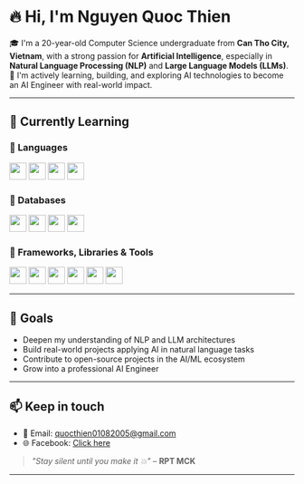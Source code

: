 # 🔥 Hi, I'm Nguyen Quoc Thien

🎓 I'm a 20-year-old Computer Science undergraduate from **Can Tho City, Vietnam**, with a strong passion for **Artificial Intelligence**, especially in **Natural Language Processing (NLP)** and **Large Language Models (LLMs)**.  
🚀 I'm actively learning, building, and exploring AI technologies to become an AI Engineer with real-world impact.

---

## 🧠 Currently Learning

### 📘 Languages  
<img src="https://cdn.jsdelivr.net/gh/devicons/devicon/icons/c/c-original.svg" width="30"/> <img src="https://cdn.jsdelivr.net/gh/devicons/devicon/icons/cplusplus/cplusplus-original.svg" width="30"/> <img src="https://cdn.jsdelivr.net/gh/devicons/devicon/icons/python/python-original.svg" width="30"/> <img src="https://cdn.jsdelivr.net/gh/devicons/devicon/icons/java/java-original.svg" width="30"/>

### 💾 Databases  
<img src="https://cdn.jsdelivr.net/gh/devicons/devicon/icons/mysql/mysql-original.svg" width="30"/> <img src="https://cdn.jsdelivr.net/gh/devicons/devicon/icons/postgresql/postgresql-original.svg" width="30"/> <img src="https://cdn.jsdelivr.net/gh/devicons/devicon/icons/mongodb/mongodb-original.svg" width="30"/> <img src="https://cdn.jsdelivr.net/gh/devicons/devicon/icons/microsoftsqlserver/microsoftsqlserver-plain.svg" width="30"/>

### 🧰 Frameworks, Libraries & Tools  
<img src="https://cdn.jsdelivr.net/gh/devicons/devicon/icons/tensorflow/tensorflow-original.svg" width="30"/> <img src="https://cdn.jsdelivr.net/gh/devicons/devicon/icons/opencv/opencv-original.svg" width="30"/> <img src="https://cdn.jsdelivr.net/gh/devicons/devicon/icons/pytorch/pytorch-original.svg" width="30"/> <img src="https://cdn.jsdelivr.net/gh/devicons/devicon/icons/numpy/numpy-original.svg" width="30"/> <img src="https://cdn.jsdelivr.net/gh/devicons/devicon/icons/pandas/pandas-original.svg" width="30"/> <img src="https://cdn.jsdelivr.net/gh/devicons/devicon/icons/matplotlib/matplotlib-original.svg" width="30"/>

---

## 🎯 Goals

- Deepen my understanding of NLP and LLM architectures  
- Build real-world projects applying AI in natural language tasks  
- Contribute to open-source projects in the AI/ML ecosystem  
- Grow into a professional AI Engineer

---

## 📫 Keep in touch

- 📧 Email: quocthien01082005@gmail.com  
- 🌐 Facebook: [Click here](https://www.facebook.com/qthsodope/)

> _"Stay silent until you make it 💥"_ – **RPT MCK**

---
